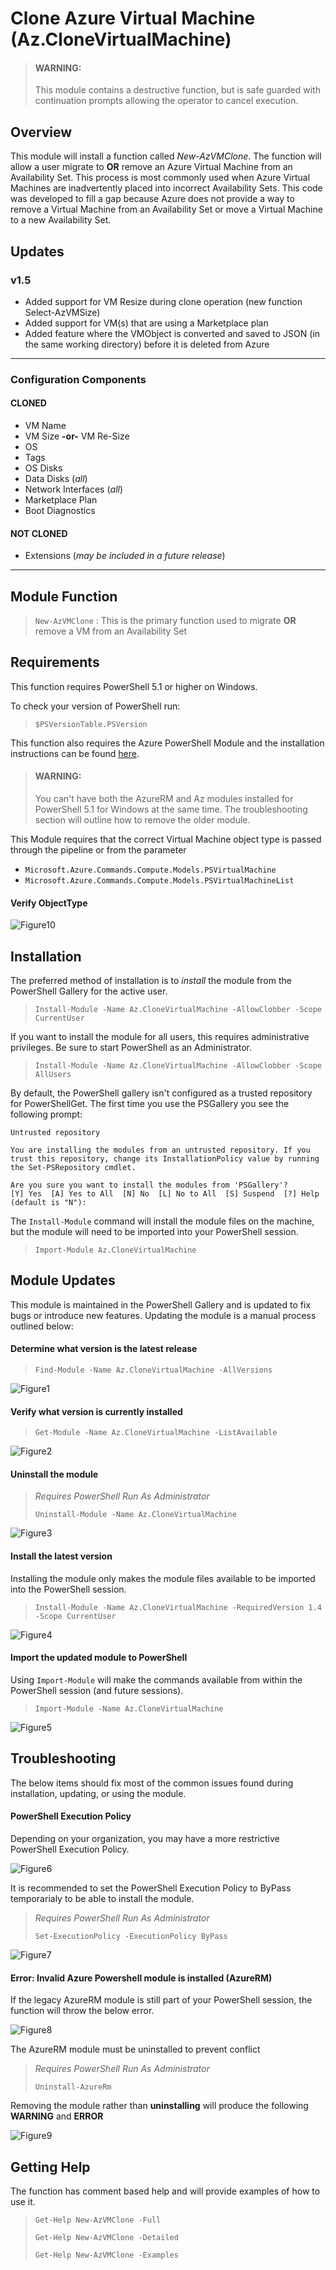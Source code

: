 # Clone Azure Virtual Machine (Az.CloneVirtualMachine)

> #### WARNING: 
> This module contains a destructive function, but is safe guarded with continuation prompts allowing the operator to cancel execution.

## Overview
This module will install a function called *New-AzVMClone*.  The function will allow a user migrate to **OR** remove an Azure Virtual Machine from an Availability Set.  This process is most commonly used when Azure Virtual Machines are inadvertently placed into incorrect Availability Sets.  This code was developed to fill a gap because Azure does not provide a way to remove a Virtual Machine from an Availability Set or move a Virtual Machine to a new Availability Set.

## Updates
### v1.5
- Added support for VM Resize during clone operation (new function Select-AzVMSize)
- Added support for VM(s) that are using a Marketplace plan
- Added feature where the VMObject is converted and saved to JSON (in the same working directory) before it is deleted from Azure

---
### Configuration Components
#### CLONED
- VM Name
- VM Size **-or-** VM Re-Size
- OS
- Tags
- OS Disks
- Data Disks (*all*) 
- Network Interfaces (*all*)
- Marketplace Plan
- Boot Diagnostics

#### NOT CLONED
- Extensions (*may be included in a future release*)
---

## Module Function
> ``New-AzVMClone`` : This is the primary function used to migrate **OR** remove a VM from an Availability Set

## Requirements
This function requires PowerShell 5.1 or higher on Windows.

To check your version of PowerShell run:

>``$PSVersionTable.PSVersion``

This function also requires the Azure PowerShell Module and the installation instructions can be found [here](https://docs.microsoft.com/en-us/powershell/azure/install-az-ps?view=azps-2.7.0).

> #### WARNING: 
> You can't have both the AzureRM and Az modules installed for PowerShell 5.1 for Windows at the same time.  The troubleshooting section will outline how to remove the older module.

This Module requires that the correct Virtual Machine object type is passed through the pipeline or from the parameter

- ``Microsoft.Azure.Commands.Compute.Models.PSVirtualMachine``
- ``Microsoft.Azure.Commands.Compute.Models.PSVirtualMachineList``
        
#### Verify ObjectType

![Figure10](1.5/Media/figure10_verify_object_type.png)

## Installation
The preferred method of installation is to *install* the module from the PowerShell Gallery for the active user.

>``Install-Module -Name Az.CloneVirtualMachine -AllowClobber -Scope CurrentUser``

If you want to install the module for all users, this requires administrative privileges.  Be sure to start PowerShell as an Administrator.

>``Install-Module -Name Az.CloneVirtualMachine -AllowClobber -Scope AllUsers``

By default, the PowerShell gallery isn't configured as a trusted repository for PowerShellGet. The first time you use the PSGallery you see the following prompt:

    Untrusted repository
    
    You are installing the modules from an untrusted repository. If you trust this repository, change its InstallationPolicy value by running the Set-PSRepository cmdlet.
    
    Are you sure you want to install the modules from 'PSGallery'?
    [Y] Yes  [A] Yes to All  [N] No  [L] No to All  [S] Suspend  [?] Help (default is "N"):

The ``Install-Module`` command will install the module files on the machine, but the module will need to be imported into your PowerShell session.

>``Import-Module Az.CloneVirtualMachine``

## Module Updates

This module is maintained in the PowerShell Gallery and is updated to fix bugs or introduce new features.  Updating the module is a manual process outlined below:

#### Determine what version is the latest release
>``Find-Module -Name Az.CloneVirtualMachine -AllVersions``

![Figure1](/1.5/Media/figure1_findmodule_allversions.png)

#### Verify what version is currently installed
>``Get-Module -Name Az.CloneVirtualMachine -ListAvailable``

![Figure2](/1.5/Media/figure2_getmodule_listavailable.png)

#### Uninstall the module

>*Requires PowerShell Run As Administrator*
>
>``Uninstall-Module -Name Az.CloneVirtualMachine``

![Figure3](/1.5/Media/figure3_uninstall_module.png)

#### Install the latest version

Installing the module only makes the module files available to be imported into the PowerShell session.

>``Install-Module -Name Az.CloneVirtualMachine -RequiredVersion 1.4 -Scope CurrentUser``

![Figure4](1.5/Media/figure4_installmodule_requiredversion.png)

#### Import the updated module to PowerShell

Using ``Import-Module`` will make the commands available from within the PowerShell session (and future sessions).

>``Import-Module -Name Az.CloneVirtualMachine``

![Figure5](1.5/Media/figure5_importmodule.png)

## Troubleshooting

The below items should fix most of the common issues found during installation, updating, or using the module.

#### PowerShell Execution Policy

Depending on your organization, you may have a more restrictive PowerShell Execution Policy.  

![Figure6](1.5/Media/figure6_importmodule_EP_restricted.png)

It is recommended to set the PowerShell Execution Policy to ByPass temporarialy to be able to install the module.

>*Requires PowerShell Run As Administrator*
>
>``Set-ExecutionPolicy -ExecutionPolicy ByPass``

![Figure7](1.5/Media/figure7_setexecutionpolicy_bypass.png)

#### Error: Invalid Azure Powershell module is installed (AzureRM)

If the legacy AzureRM module is still part of your PowerShell session, the function will throw the below error.

![Figure8](1.5/Media/figure8_error_invalid_module.png)

The AzureRM module must be uninstalled to prevent conflict

>*Requires PowerShell Run As Administrator*
>
>``Uninstall-AzureRm``

Removing the module rather than **uninstalling** will produce the following **WARNING** and **ERROR**

![Figure9](1.5/Media/figure9_error_azurerm_profile.png)

## Getting Help
The function has comment based help and will provide examples of how to use it.

> ``Get-Help New-AzVMClone -Full``
>
> ``Get-Help New-AzVMClone -Detailed``
>
> ``Get-Help New-AzVMClone -Examples``